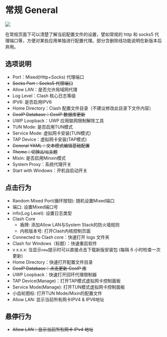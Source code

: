 # 常规 General

![](~@imgs/ui-general.png)

在常规页面下可以清楚了解当前配置文件的设置，譬如常规的 http 和 socks5 代理端口等，方便对某些应用单独进行配置代理。部分含删除线功能说明在新版本后弃用。

## 选项说明

- Port：Mixed(Http+Socks) 代理端口
- ~~Socks Port：Socks5 代理端口~~
- Allow LAN：是否允许局域网代理
- Log Level：Clash 核心日志等级
- IPV6: 是否启用IPV6
- Home Directory：Clash 配置文件目录（不建议修改此目录下文件内容）
- ~~GeoIP Database：GeoIP 数据库更新~~
- UWP Loopback：UWP 应用联网限制解除工具
- TUN Mode: 是否启用TUN模式
- Service Mode: 虚拟网卡安装(TUN模式)
- TAP Device：虚拟网卡安装(TAP模式)
- ~~General YAML：文本模式编辑基础配置~~
- ~~Theme：切换`亮`/`暗`主题~~
- Mixin: 是否启用Minxin模式
- System Proxy：系统代理开关
- Start with Windows：开机自启动开关

## 点击行为

- Random Mixed Port(循环按钮): 随机设置Mixed端口
- 端口: 设置Mixed端口号
- info(Log Level): 设置日志类型
- Clash Core
  - 盾牌: 添加Allow LAN与System Stack的防火墙规则
  - 内核版本号: 打开Clash内核控制页面
- Connected to Clash core：快速打开 logs 文件夹
- Clash for Windows（标题）：快速重启软件
- v x.x.x: 当显示`new`提示时可以直接点击下载新版安装包 (每隔 6 小时检查一次更新)
- Home Directory：快速打开配置文件目录
- ~~GeoIP Database：点击更新 GeoIP 库~~
- UWP Loopback：快速打开回环代理限制器
- TAP Device(Manage)：打开TAP模式虚拟网卡控制面板
- Service Mode(Manage): 打开TUN模式虚拟网卡控制面板
- 小齿轮图标: 打开TUN Mode/Mixin的配置文件
- Allow LAN: 显示当前所有网卡IPV4 & IPV6地址

## 悬停行为

- ~~Allow LAN：显示当前所有网卡 IPv4 地址~~
